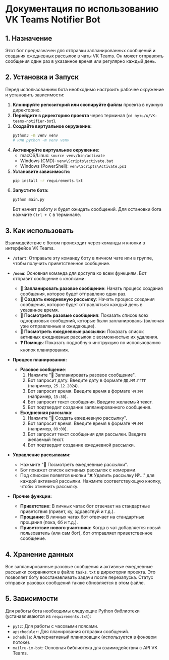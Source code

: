 # Документация по использованию VK Teams Notifier Bot

## 1. Назначение

Этот бот предназначен для отправки запланированных сообщений и создания ежедневных рассылок в чаты VK Teams. Он может отправлять сообщения один раз в указанное время или регулярно каждый день.

## 2. Установка и Запуск

Перед использованием бота необходимо настроить рабочее окружение и установить зависимости:

1.  **Клонируйте репозиторий или скопируйте файлы** проекта в нужную директорию.
2.  **Перейдите в директорию проекта** через терминал (`cd путь/к/VK-teams-notifier-bot`).
3.  **Создайте виртуальное окружение:**
    ```bash
    python3 -m venv venv
    # или python -m venv venv
    ```
4.  **Активируйте виртуальное окружение:**
    *   macOS/Linux: `source venv/bin/activate`
    *   Windows (CMD): `venv\Scripts\activate.bat`
    *   Windows (PowerShell): `venv\Scripts\Activate.ps1`
5.  **Установите зависимости:**
    ```bash
    pip install -r requirements.txt
    ```
6.  **Запустите бота:**
    ```bash
    python main.py
    ```
    Бот начнет работу и будет ожидать сообщений. Для остановки бота нажмите `Ctrl + C` в терминале.

## 3. Как использовать

Взаимодействие с ботом происходит через команды и кнопки в интерфейсе VK Teams.

*   **`/start`**: Отправьте эту команду боту в личном чате или в группе, чтобы получить приветственное сообщение.
*   **`/menu`**: Основная команда для доступа ко всем функциям. Бот отправит сообщение с кнопками:
    *   **📌 Запланировать разовое сообщение**: Начать процесс создания сообщения, которое будет отправлено один раз.
    *   **🔁 Создать ежедневную рассылку**: Начать процесс создания сообщения, которое будет отправляться каждый день в указанное время.
    *   **👀 Посмотреть разовые сообщения**: Показать список всех одноразовых сообщений, которые были запланированы (включая уже отправленные и ожидающие).
    *   **🔄 Посмотреть ежедневные рассылки**: Показать список активных ежедневных рассылок с возможностью их удаления.
    *   **❓ Помощь**: Показать подробную инструкцию по использованию кнопок планирования.

*   **Процесс планирования:**
    *   **Разовое сообщение**:
        1.  Нажмите "📌 Запланировать разовое сообщение".
        2.  Бот запросит дату. Введите дату в формате `ДД.ММ.ГГГГ` (например, `25.12.2024`).
        3.  Бот запросит время. Введите время в формате `ЧЧ:ММ` (например, `15:30`).
        4.  Бот запросит текст сообщения. Введите желаемый текст.
        5.  Бот подтвердит создание запланированного сообщения.
    *   **Ежедневная рассылка**:
        1.  Нажмите "🔁 Создать ежедневную рассылку".
        2.  Бот запросит время. Введите время в формате `ЧЧ:ММ` (например, `09:00`).
        3.  Бот запросит текст сообщения для рассылки. Введите желаемый текст.
        4.  Бот подтвердит создание ежедневной рассылки.

*   **Управление рассылками:**
    *   Нажмите "🔄 Посмотреть ежедневные рассылки".
    *   Бот покажет список активных рассылок с номерами.
    *   Под списком появятся кнопки "❌ Удалить рассылку №..." для каждой активной рассылки. Нажмите соответствующую кнопку, чтобы отменить рассылку.

*   **Прочие функции:**
    *   **Приветствие**: В личных чатах бот отвечает на стандартные приветствия (привет, ку, здравствуй и т.д.).
    *   **Прощание**: В личных чатах бот отвечает на стандартные прощания (пока, бб и т.д.).
    *   **Приветствие нового участника**: Когда в чат добавляется новый пользователь (или сам бот), бот отправляет приветственное сообщение.

## 4. Хранение данных

Все запланированные разовые сообщения и активные ежедневные рассылки сохраняются в файле `tasks.txt` в директории проекта. Это позволяет боту восстанавливать задачи после перезапуска. Статус отправки разовых сообщений также обновляется в этом файле.

## 5. Зависимости

Для работы бота необходимы следующие Python библиотеки (устанавливаются из `requirements.txt`):

*   `pytz`: Для работы с часовыми поясами.
*   `apscheduler`: Для планирования отправки сообщений.
*   `schedule`: Альтернативный планировщик (используется в фоновом потоке).
*   `mailru-im-bot`: Основная библиотека для взаимодействия с API VK Teams. 